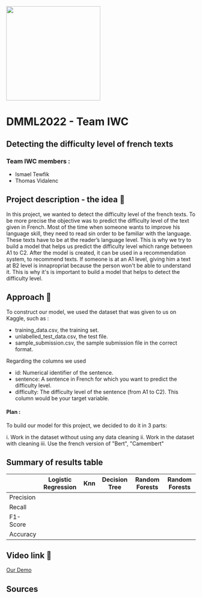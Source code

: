 <img src='https://upload.wikimedia.org/wikipedia/commons/7/77/Logo_HEC_Lausanne.png' width="250">

# DMML2022 - Team IWC

## Detecting the difficulty level of french texts
### Team IWC members : 

- Ismael Tewfik
- Thomas Vidalenc


## Project description - the idea 💎

In this project, we wanted to detect the difficulty level of the french texts. To be more precise the objective was to predict the difficulty level of the text given in French. Most of the time when someone wants to improve his language skill, they need to read sin order to be familiar with the language. These texts have to be at the reader’s language level. This is why we try to build a model that helps us predict the difficulty level which range between A1 to C2. After the model is created, it can be used in a recommendation system, to recommend texts. If someone is at an A1 level, giving him a text at B2 level is innapropriat because the person won't be able to understand it. This is why it's is important to build a model that helps to detect the difficulty level. 

## Approach 📂
To construct our model, we used the dataset that was given to us on Kaggle, such as : 

- training_data.csv, the training set.
- unlabelled_test_data.csv, the test file.
- sample_submission.csv, the sample submission file in the correct format.

Regarding the columns we used

- id: Numerical identifier of the sentence.
- sentence: A sentence in French for which you want to predict the difficulty level.
- difficulty: The difficulty level of the sentence (from A1 to C2). This column would be your target variable.

#### Plan :
To build our model for this project, we decided to do it in 3 parts:

i. Work in the dataset without using any data cleaning
ii. Work in the dataset with cleaning
iii. Use the french version of "Bert", "Camembert"


## Summary of results table

|| Logistic Regression | Knn | Decision Tree | Random Forests | Random Forests |
| --- | --- | --- | --- | --- | --- |
| Precision |  |  |  |  |  |
| Recall |  |  |  |  |  |
| F1-Score |  |  |  |  |  |
| Accuracy | |  |  |  |  |




## Video link 🎥 



[Our Demo](https://www.youtube.com/watch?v=H1HdZFgR-aA)

## Sources
